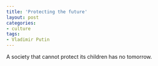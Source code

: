 ```yaml
---
title: 'Protecting the future'
layout: post
categories:
- culture
tags:
- Vladimir Putin
---
```


A society that cannot protect its children has no tomorrow.